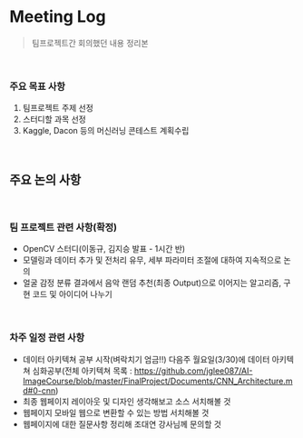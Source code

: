 # Meeting Log

> 팀프로젝트간 회의했던 내용 정리본

<br>

### 주요 목표 사항

1. 팀프로젝트 주제 선정
2. 스터디할 과목 선정
3. Kaggle, Dacon 등의 머신러닝 콘테스트 계획수립

<br>

## 주요 논의 사항

<br>

### 팀 프로젝트 관련 사항(확정)

- OpenCV 스터디(이동규, 김지승 발표 - 1시간 반)
- 모델링과 데이터 추가 및 전처리 유무, 세부 파라미터 조절에 대하여 지속적으로 논의
- 얼굴 감정 분류 결과에서 음악 랜덤 추천(최종 Output)으로 이어지는 알고리즘, 구현 코드 및 아이디어 나누기

<br>

### 차주 일정 관련 사항

- 데이터 아키텍쳐 공부 시작(벼락치기 엄금!!) 
  다음주 월요일(3/30)에 데이터 아키텍쳐 심화공부(전체 아키텍쳐 목록 : https://github.com/jglee087/AI-ImageCourse/blob/master/FinalProject/Documents/CNN_Architecture.md#0-cnn)
- 최종 웹페이지 레이아웃 및 디자인 생각해보고 소스 서치해볼 것
- 웹페이지 모바일 웹으로 변환할 수 있는 방법 서치해볼 것
- 웹페이지에 대한 질문사항 정리해 조대연 강사님께 문의할 것
